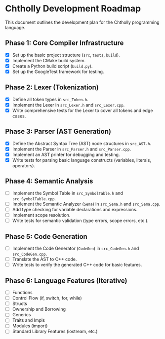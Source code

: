 # Chtholly Development Roadmap

This document outlines the development plan for the Chtholly programming language.

## Phase 1: Core Compiler Infrastructure

*   [x] Set up the basic project structure (`src`, `tests`, `build`).
*   [x] Implement the CMake build system.
*   [x] Create a Python build script (`build.py`).
*   [x] Set up the GoogleTest framework for testing.

## Phase 2: Lexer (Tokenization)

*   [x] Define all token types in `src_Token.h`.
*   [x] Implement the Lexer in `src_Lexer.h` and `src_Lexer.cpp`.
*   [x] Write comprehensive tests for the Lexer to cover all tokens and edge cases.

## Phase 3: Parser (AST Generation)

*   [x] Define the Abstract Syntax Tree (AST) node structures in `src_AST.h`.
*   [x] Implement the Parser in `src_Parser.h` and `src_Parser.cpp`.
*   [x] Implement an AST printer for debugging and testing.
*   [x] Write tests for parsing basic language constructs (variables, literals, operators).

## Phase 4: Semantic Analysis

*   [ ] Implement the Symbol Table in `src_SymbolTable.h` and `src_SymbolTable.cpp`.
*   [ ] Implement the Semantic Analyzer (`Sema`) in `src_Sema.h` and `src_Sema.cpp`.
*   [ ] Add type checking for variable declarations and expressions.
*   [ ] Implement scope resolution.
*   [ ] Write tests for semantic validation (type errors, scope errors, etc.).

## Phase 5: Code Generation

*   [ ] Implement the Code Generator (`CodeGen`) in `src_CodeGen.h` and `src_CodeGen.cpp`.
*   [ ] Translate the AST to C++ code.
*   [ ] Write tests to verify the generated C++ code for basic features.

## Phase 6: Language Features (Iterative)

*   [ ] Functions
*   [ ] Control Flow (if, switch, for, while)
*   [ ] Structs
*   [ ] Ownership and Borrowing
*   [ ] Generics
*   [ ] Traits and Impls
*   [ ] Modules (import)
*   [ ] Standard Library Features (iostream, etc.)
